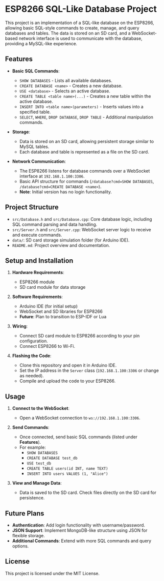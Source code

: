 # ESP8266 SQL-Like Database Project

This project is an implementation of a SQL-like database on the ESP8266, allowing basic SQL-style commands to create, manage, and query databases and tables. The data is stored on an SD card, and a WebSocket-based network interface is used to communicate with the database, providing a MySQL-like experience.

## Features

- **Basic SQL Commands**:
  - `SHOW DATABASES` - Lists all available databases.
  - `CREATE DATABASE <name>` - Creates a new database.
  - `USE <database>` - Selects an active database.
  - `CREATE TABLE <table name>(...)` - Creates a new table within the active database.
  - `INSERT INTO <table name>(parameters)` - Inserts values into a specified table.
  - `SELECT`, `WHERE`, `DROP DATABASE`, `DROP TABLE` - Additional manipulation commands.
  
- **Storage**:
  - Data is stored on an SD card, allowing persistent storage similar to MySQL tables.
  - Each database and table is represented as a file on the SD card.

- **Network Communication**:
  - The ESP8266 listens for database commands over a WebSocket interface at `192.168.1.100:3306`.
  - Basic API structure for commands (`/database?cmd=SHOW DATABASES`, `/database?cmd=CREATE DATABASE <name>`).
  - **Note**: Initial version has no login functionality.

## Project Structure

- `src/Database.h` and `src/Database.cpp`: Core database logic, including SQL command parsing and data handling.
- `src/Server.h` and `src/Server.cpp`: WebSocket server logic to receive and execute commands.
- `data/`: SD card storage simulation folder (for Arduino IDE).
- `README.md`: Project overview and documentation.

## Setup and Installation

1. **Hardware Requirements**:
   - ESP8266 module
   - SD card module for data storage

2. **Software Requirements**:
   - Arduino IDE (for initial setup)
   - WebSocket and SD libraries for ESP8266
   - **Future**: Plan to transition to ESP-IDF or Lua

3. **Wiring**:
   - Connect SD card module to ESP8266 according to your pin configuration.
   - Connect ESP8266 to Wi-Fi.

4. **Flashing the Code**:
   - Clone this repository and open it in Arduino IDE.
   - Set the IP address in the `Server` class (`192.168.1.100:3306` or change as needed).
   - Compile and upload the code to your ESP8266.

## Usage

1. **Connect to the WebSocket**:
   - Open a WebSocket connection to `ws://192.168.1.100:3306`.
   
2. **Send Commands**:
   - Once connected, send basic SQL commands (listed under **Features**).
   - For example:
     - `SHOW DATABASES`
     - `CREATE DATABASE test_db`
     - `USE test_db`
     - `CREATE TABLE users(id INT, name TEXT)`
     - `INSERT INTO users VALUES (1, "Alice")`

3. **View and Manage Data**:
   - Data is saved to the SD card. Check files directly on the SD card for persistence.

## Future Plans

- **Authentication**: Add login functionality with username/password.
- **JSON Support**: Implement MongoDB-like structure using JSON for flexible storage.
- **Additional Commands**: Extend with more SQL commands and query options.

## License

This project is licensed under the MIT License.

